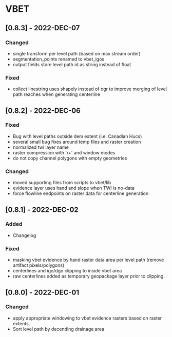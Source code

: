 # VBET

## [0.8.3] - 2022-DEC-07

### Changed
- single transform per level path (based on max stream order)
- segmentation_points renamed to vbet_igos
- output fields store level path id as string instead of float

### Fixed
- collect linestring uses shapely instead of ogr to improve merging of level path reaches when generating centerline

## [0.8.2] - 2022-DEC-06

### Fixed
- Bug with level paths outside dem extent (i.e. Canadian Hucs)
- several small bug fixes around temp files and raster creation
- normalized twi layer name
- raster compression with 'r+' and window modes
- do not copy channel polygons with empty geometries

### Changed
- moved supporting files from scripts to vbet/lib
- evidence layer uses hand and slope when TWI is no-data
- force flowline endpoints on raster data for centerline generation

## [0.8.1] - 2022-DEC-02

### Added
- Changelog

### Fixed
- masking vbet evidence by hand raster data area per level path (remove artifact pixels/polygons)
- centerlines and igo/dgo clipping to inside vbet area
- raw centerlines added as temporary geopackage layer prior to clipping.

## [0.8.0] - 2022-DEC-01

### Changed
- apply appropriate windowing to vbet evidence rasters based on raster extents.
- Sort level path by decending drainage area